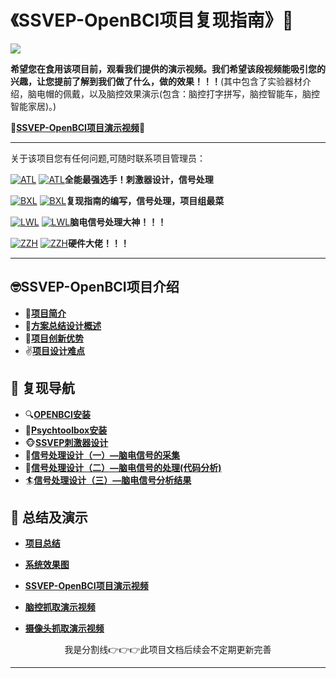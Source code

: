# 《SSVEP-OpenBCI项目复现指南》🌸

![](https://img.shields.io/badge/keywords-BCI%2CSSVEP%2CEEG-green)

**希望您在食用该项目前，观看我们提供的演示视频。我们希望该段视频能吸引您的兴趣，让您提前了解到我们做了什么，做的效果！！！**(其中包含了实验器材介绍，脑电帽的佩戴，以及脑控效果演示(包含：脑控打字拼写，脑控智能车，脑控智能家居)。)

🫱[**SSVEP-OpenBCI项目演示视频**](https://www.aliyundrive.com/s/1xjjwnYrccy)🫲

***

关于该项目您有任何问题,可随时联系项目管理员：

[![ATL](https://img.shields.io/github/followers/AI-Tianlong?label=ATL-HIT&style=social)](https://github.com/AI-Tianlong)  [![ATL](https://img.shields.io/badge/ATL-07c160?style=for-the-badge&logo=wechat&logoColor=white)](https://github.com/AI-Tianlong)**全能最强选手！刺激器设计，信号处理**

[![BXL](https://img.shields.io/github/followers/Bu0717?label=BXL-UCAS&style=social)](https://github.com/Bu0717)  [![BXL](https://img.shields.io/badge/陌人不故-07c160?style=for-the-badge&logo=wechat&logoColor=white)](https://i.postimg.cc/cCZPX33y/mmqrcode1674647275960.png)**复现指南的编写，信号处理，项目组最菜**

[![LWL](https://img.shields.io/github/followers/lwlBCI?label=LWL-NUC&style=social)](https://github.com/lwlBCI)  [![LWL](https://img.shields.io/badge/RusswestDG-07c160?style=for-the-badge&logo=wechat&logoColor=white)](https://i.postimg.cc/LXcg7zBX/mmexport1674648171838.jpg)**脑电信号处理大神！！！**

[![ZZH](https://img.shields.io/github/followers/HITzihao?label=ZZH-HIT&style=social)](https://github.com/HITzihao)  [![ZZH](https://img.shields.io/badge/浩浩-07c160?style=for-the-badge&logo=wechat&logoColor=white)](https://i.postimg.cc/rz2shQJy/mmexport1674647395044.jpg)**硬件大佬！！！**

***

## 🤓SSVEP-OpenBCI项目介绍

+ 🎊[**项目简介**](https://github.com/AI-Tianlong/SSVEP-BCI-OpenBCI/blob/main/docs/%E9%A1%B9%E7%9B%AE%E7%AE%80%E4%BB%8B.md)
+ 🎡[**方案总结设计概述**](https://github.com/AI-Tianlong/SSVEP-BCI-OpenBCI/blob/main/docs/%E6%96%B9%E6%A1%88%E6%80%BB%E7%BB%93%E8%AE%BE%E8%AE%A1%E6%A6%82%E8%BF%B0.md)
+ 🎯[**项目创新优势**](https://github.com/AI-Tianlong/SSVEP-BCI-OpenBCI/blob/main/docs/%E9%A1%B9%E7%9B%AE%E5%88%9B%E6%96%B0%E4%BC%98%E5%8A%BF.md)
+ ✌️[**项目设计难点**](https://github.com/AI-Tianlong/SSVEP-BCI-OpenBCI/tree/main/docs)

## 🧭 复现导航

+ 🔍[**OPENBCI安装**](https://github.com/AI-Tianlong/SSVEP-BCI-OpenBCI/blob/main/docs/OPENBCI%E5%AE%89%E8%A3%85.md)
+ 🔧[**Psychtoolbox安装**](https://github.com/AI-Tianlong/SSVEP-BCI-OpenBCI/blob/main/docs/Psychtoolbox%E5%AE%89%E8%A3%85.md)
+ 🐵[**SSVEP刺激器设计**](https://github.com/AI-Tianlong/SSVEP-BCI-OpenBCI/blob/main/docs/SSVEP%E5%88%BA%E6%BF%80%E5%99%A8%E8%AE%BE%E8%AE%A1.md)
+ 🦄[**信号处理设计（一）—脑电信号的采集**](https://github.com/AI-Tianlong/SSVEP-BCI-OpenBCI/blob/main/docs/%E4%BF%A1%E5%8F%B7%E5%A4%84%E7%90%86%E8%AE%BE%E8%AE%A1%EF%BC%88%E4%B8%80%EF%BC%89%E2%80%94%E8%84%91%E7%94%B5%E4%BF%A1%E5%8F%B7%E7%9A%84%E9%87%87%E9%9B%86.md)
+ 💞[**信号处理设计（二）—脑电信号的处理(代码分析)**](https://github.com/AI-Tianlong/SSVEP-BCI-OpenBCI/blob/main/docs/%E4%BF%A1%E5%8F%B7%E5%A4%84%E7%90%86%E8%AE%BE%E8%AE%A1%EF%BC%88%E4%BA%8C%EF%BC%89%E2%80%94%E8%84%91%E7%94%B5%E4%BF%A1%E5%8F%B7%E7%9A%84%E5%A4%84%E7%90%86.md)
+ 🏄[**信号处理设计（三）—脑电信号分析结果**](https://github.com/AI-Tianlong/SSVEP-BCI-OpenBCI/blob/main/docs/%E4%BF%A1%E5%8F%B7%E5%A4%84%E7%90%86%E8%AE%BE%E8%AE%A1%EF%BC%88%E4%B8%89%EF%BC%89%E2%80%94%E8%84%91%E7%94%B5%E4%BF%A1%E5%8F%B7%E5%88%86%E6%9E%90%E7%BB%93%E6%9E%9C.md)

## 🍓 总结及演示

* [**项目总结**](https://github.com/AI-Tianlong/SSVEP-BCI-OpenBCI/blob/main/docs/%E9%A1%B9%E7%9B%AE%E6%80%BB%E7%BB%93.md)
* [**系统效果图**](https://www.aliyundrive.com/s/cpGHuJ5taWY)

* [**SSVEP-OpenBCI项目演示视频**](https://www.aliyundrive.com/s/1xjjwnYrccy)

* [**脑控抓取演示视频**](https://www.aliyundrive.com/s/Mknj315updS)

* [**摄像头抓取演示视频**](https://www.aliyundrive.com/s/v5fFjxWCA2q)

<center>我是分割线👉👉👉此项目文档后续会不定期更新完善</center>

***





